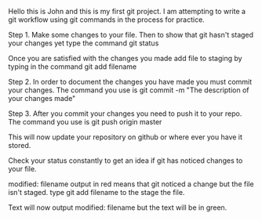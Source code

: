 Hello this is John and this is my first git project. I am attempting to write a git workflow using git commands in the process for practice.

Step 1.
Make some changes to your file. Then to show that git hasn't staged your changes yet type the command git status

Once you are satisfied with the changes you made add file to staging by typing in the command git add filename

Step 2.
In order to document the changes you have made  you must commit your changes.  The command you use is git commit -m "The description of your changes made"

Step 3.
After you commit your changes you need to push it to your repo. The command you use is git push origin master

This will now update your repository on github or where ever you have it stored.

Check your status constantly to get an idea if git has noticed changes to your file.

modified:   filename output in red means that git noticed a change but the file isn't staged.
type git add filename to the stage the file.

Text will now output modified:   filename but the text will be in green. 
